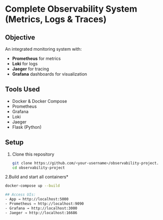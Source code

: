 # Complete Observability System (Metrics, Logs & Traces)

## Objective
An integrated monitoring system with:
- **Prometheus** for metrics
- **Loki** for logs
- **Jaeger** for tracing
- **Grafana** dashboards for visualization

##  Tools Used
- Docker & Docker Compose  
- Prometheus  
- Grafana  
- Loki  
- Jaeger  
- Flask (Python)

##  Setup
1. Clone this repository  
   ```bash
   git clone https://github.com/<your-username>/observability-project.git
   cd observability-project
2.Build and start all containers*
  ```bash
  docker-compose up --build

## Access UIs:
- App → http://localhost:5000
- Prometheus → http://localhost:9090
- Grafana → http://localhost:3000
- Jaeger → http://localhost:16686

